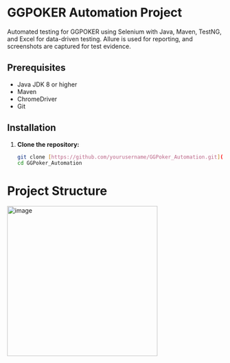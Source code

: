 # GGPOKER Automation Project

Automated testing for GGPOKER using Selenium with Java, Maven, TestNG, and Excel for data-driven testing. Allure is used for reporting, and screenshots are captured for test evidence.

## Prerequisites

- Java JDK 8 or higher
- Maven
- ChromeDriver
- Git

## Installation

1. **Clone the repository:**

   ```bash
   git clone [https://github.com/yourusername/GGPoker_Automation.git](https://github.com/Mayankjha1/GGPoker-Automation.git
   cd GGPoker_Automation

# Project Structure
<img width="350" alt="image" src="https://github.com/Mayankjha1/GGPoker-Automation/assets/81032702/09142f44-78bb-46d7-bbce-e9c77074eed0">

